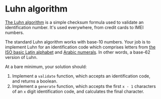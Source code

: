 # Luhn algorithm
[The Luhn algorithm](https://en.wikipedia.org/wiki/Luhn_algorithm) is a simple checksum formula used to validate an identification number. It's used everywhere, from credit cards to IMEI numbers.

The standard Luhn algorithm works with base-10 numbers. Your job is to implement Luhn for an identification code which comprises letters from [the ISO basic Latin alphabet](https://en.wikipedia.org/wiki/ISO_basic_Latin_alphabet) and [Arabic numerals](https://en.wikipedia.org/wiki/Arabic_numerals). In other words, a base-62 version of Luhn.

At a bare minimum, your solution should:

1. Implement a `validate` function, which accepts an identification code, and returns a boolean.
2. Implement a `generate` function, which accepts the first `x - 1` characters of an `x` digit identification code, and calculates the final character.